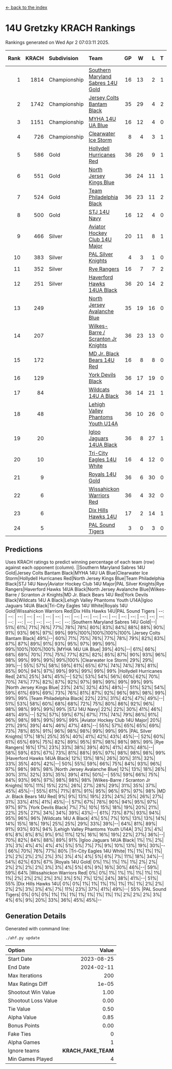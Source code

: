 [<- back to the index](readme.md)
# 14U Gretzky KRACH Rankings
Rankings generated on Wed Apr  2 07:03:11 2025.

Rank|KRACH|Subdivision|Team|GP|W|L|T|OTW|OTL|SoS|Exp Wins|Win Diff
---:|---:|:---|:---|---:|---:|---:|---:|---:|---:|---:|---:|---:
1|1814|Championship|[Southern Maryland Sabres 14U Gold](https://gamesheetstats.com/seasons/3659/teams/140588/schedule)|16|13|2|1|0|0|390|14.3|-0.0
2|1742|Championship|[Jersey Colts Bantam Black](https://gamesheetstats.com/seasons/3659/teams/140580/schedule)|35|29|4|2|2|0|340|30.8|-0.0
3|1151|Championship|[MYHA 14U UA Blue](https://gamesheetstats.com/seasons/3659/teams/140583/schedule)|16|12|4|0|2|2|447|12.8|-0.0
4|726|Championship|[Clearwater Ice Storm](https://gamesheetstats.com/seasons/3659/teams/142500/schedule)|8|4|3|1|0|0|739|5.3|-0.0
5|586|Gold|[Hollydell Hurricanes Red](https://gamesheetstats.com/seasons/3659/teams/140578/schedule)|36|26|9|1|1|1|337|27.4|0.0
6|551|Gold|[North Jersey Kings Blue](https://gamesheetstats.com/seasons/3659/teams/140585/schedule)|36|24|11|1|3|2|424|25.3|-0.0
7|524|Gold|[Team Philadelphia Black](https://gamesheetstats.com/seasons/3659/teams/140590/schedule)|36|23|11|2|2|2|452|24.8|-0.0
8|500|Gold|[STJ 14U Navy](https://gamesheetstats.com/seasons/3659/teams/140589/schedule)|16|12|4|0|0|1|278|12.8|-0.0
9|466|Silver|[Aviator Hockey Club 14U Major](https://gamesheetstats.com/seasons/3659/teams/140575/schedule)|20|11|8|1|1|1|642|12.3|-0.0
10|383|Silver|[PAL Silver Knights](https://gamesheetstats.com/seasons/3659/teams/140614/schedule)|4|3|1|0|0|0|191|3.8|-0.0
11|352|Silver|[Rye Rangers](https://gamesheetstats.com/seasons/3659/teams/140587/schedule)|16|7|7|2|2|1|624|8.8|-0.0
12|251|Silver|[Haverford Hawks 14UA Black](https://gamesheetstats.com/seasons/3659/teams/140577/schedule)|36|20|14|2|0|3|367|21.9|0.0
13|249||[North Jersey Avalanche Blue](https://gamesheetstats.com/seasons/3659/teams/140584/schedule)|35|19|16|0|0|1|448|19.9|0.0
14|207||[Wilkes-Barre / Scranton Jr Knights](https://gamesheetstats.com/seasons/3659/teams/140593/schedule)|36|23|13|0|2|0|226|23.9|0.0
15|172||[MD Jr. Black Bears 14U Red](https://gamesheetstats.com/seasons/3659/teams/140581/schedule)|16|8|8|0|0|1|272|8.9|0.0
16|129||[York Devils Black](https://gamesheetstats.com/seasons/3659/teams/140595/schedule)|36|17|19|0|2|0|381|17.9|0.0
17|84||[Wildcats 14U A Black](https://gamesheetstats.com/seasons/3659/teams/140592/schedule)|36|14|21|1|1|2|410|15.4|0.0
18|48||[Lehigh Valley Phantoms Youth U14A](https://gamesheetstats.com/seasons/3659/teams/140582/schedule)|36|10|26|0|0|0|427|10.9|0.0
19|20||[Igloo Jaguars 14UA Black](https://gamesheetstats.com/seasons/3659/teams/140579/schedule)|36|8|27|1|0|0|404|9.4|0.0
20|10||[Tri-City Eagles 14U White](https://gamesheetstats.com/seasons/3659/teams/140591/schedule)|16|4|12|0|0|0|168|4.9|0.0
21|9||[Royals 14U Gold](https://gamesheetstats.com/seasons/3659/teams/140586/schedule)|36|6|30|0|0|1|180|6.9|0.0
22|6||[Wissahickon Warriors Red](https://gamesheetstats.com/seasons/3659/teams/140594/schedule)|36|4|32|0|0|0|316|4.9|0.0
23|6||[Dix Hills Hawks 14U](https://gamesheetstats.com/seasons/3659/teams/140576/schedule)|17|2|14|1|0|0|275|3.4|0.0
24|5||[PAL Sound Tigers](https://gamesheetstats.com/seasons/3659/teams/140615/schedule)|3|0|3|0|0|0|237|0.9|0.0

## Predictions
Uses KRACH ratings to predict winning percentage of each team (row) against each opponent (column).
||Southern Maryland Sabres 14U Gold|Jersey Colts Bantam Black|MYHA 14U UA Blue|Clearwater Ice Storm|Hollydell Hurricanes Red|North Jersey Kings Blue|Team Philadelphia Black|STJ 14U Navy|Aviator Hockey Club 14U Major|PAL Silver Knights|Rye Rangers|Haverford Hawks 14UA Black|North Jersey Avalanche Blue|Wilkes-Barre / Scranton Jr Knights|MD Jr. Black Bears 14U Red|York Devils Black|Wildcats 14U A Black|Lehigh Valley Phantoms Youth U14A|Igloo Jaguars 14UA Black|Tri-City Eagles 14U White|Royals 14U Gold|Wissahickon Warriors Red|Dix Hills Hawks 14U|PAL Sound Tigers
| --: | --: | --: | --: | --: | --: | --: | --: | --: | --: | --: | --: | --: | --: | --: | --: | --: | --: | --: | --: | --: | --: | --: | --: | --: 
|Southern Maryland Sabres 14U Gold|--| 51%| 61%| 71%| 76%| 77%| 78%| 78%| 80%| 83%| 84%| 88%| 88%| 90%| 91%| 93%| 96%| 97%| 99%| 99%|100%|100%|100%|100%
|Jersey Colts Bantam Black| 49%|--| 60%| 71%| 75%| 76%| 77%| 78%| 79%| 82%| 83%| 87%| 87%| 89%| 91%| 93%| 95%| 97%| 99%| 99%| 99%|100%|100%|100%
|MYHA 14U UA Blue| 39%| 40%|--| 61%| 66%| 68%| 69%| 70%| 71%| 75%| 77%| 82%| 82%| 85%| 87%| 90%| 93%| 96%| 98%| 99%| 99%| 99%| 99%|100%
|Clearwater Ice Storm| 29%| 29%| 39%|--| 55%| 57%| 58%| 59%| 61%| 65%| 67%| 74%| 74%| 78%| 81%| 85%| 90%| 94%| 97%| 99%| 99%| 99%| 99%| 99%
|Hollydell Hurricanes Red| 24%| 25%| 34%| 45%|--| 52%| 53%| 54%| 56%| 60%| 62%| 70%| 70%| 74%| 77%| 82%| 87%| 92%| 97%| 98%| 99%| 99%| 99%| 99%
|North Jersey Kings Blue| 23%| 24%| 32%| 43%| 48%|--| 51%| 52%| 54%| 59%| 61%| 69%| 69%| 73%| 76%| 81%| 87%| 92%| 96%| 98%| 98%| 99%| 99%| 99%
|Team Philadelphia Black| 22%| 23%| 31%| 42%| 47%| 49%|--| 51%| 53%| 58%| 60%| 68%| 68%| 72%| 75%| 80%| 86%| 92%| 96%| 98%| 98%| 99%| 99%| 99%
|STJ 14U Navy| 22%| 22%| 30%| 41%| 46%| 48%| 49%|--| 52%| 57%| 59%| 67%| 67%| 71%| 74%| 79%| 86%| 91%| 96%| 98%| 98%| 99%| 99%| 99%
|Aviator Hockey Club 14U Major| 20%| 21%| 29%| 39%| 44%| 46%| 47%| 48%|--| 55%| 57%| 65%| 65%| 69%| 73%| 78%| 85%| 91%| 96%| 98%| 98%| 99%| 99%| 99%
|PAL Silver Knights| 17%| 18%| 25%| 35%| 40%| 41%| 42%| 43%| 45%|--| 52%| 60%| 61%| 65%| 69%| 75%| 82%| 89%| 95%| 97%| 98%| 98%| 98%| 99%
|Rye Rangers| 16%| 17%| 23%| 33%| 38%| 39%| 40%| 41%| 43%| 48%|--| 58%| 59%| 63%| 67%| 73%| 81%| 88%| 95%| 97%| 98%| 98%| 98%| 99%
|Haverford Hawks 14UA Black| 12%| 13%| 18%| 26%| 30%| 31%| 32%| 33%| 35%| 40%| 42%|--| 50%| 55%| 59%| 66%| 75%| 84%| 93%| 96%| 97%| 98%| 98%| 98%
|North Jersey Avalanche Blue| 12%| 13%| 18%| 26%| 30%| 31%| 32%| 33%| 35%| 39%| 41%| 50%|--| 55%| 59%| 66%| 75%| 84%| 93%| 96%| 97%| 98%| 98%| 98%
|Wilkes-Barre / Scranton Jr Knights| 10%| 11%| 15%| 22%| 26%| 27%| 28%| 29%| 31%| 35%| 37%| 45%| 45%|--| 55%| 61%| 71%| 81%| 91%| 95%| 96%| 97%| 97%| 98%
|MD Jr. Black Bears 14U Red|  9%|  9%| 13%| 19%| 23%| 24%| 25%| 26%| 27%| 31%| 33%| 41%| 41%| 45%|--| 57%| 67%| 78%| 90%| 94%| 95%| 97%| 97%| 97%
|York Devils Black|  7%|  7%| 10%| 15%| 18%| 19%| 20%| 21%| 22%| 25%| 27%| 34%| 34%| 39%| 43%|--| 61%| 73%| 87%| 93%| 94%| 95%| 96%| 96%
|Wildcats 14U A Black|  4%|  5%|  7%| 10%| 13%| 13%| 14%| 14%| 15%| 18%| 19%| 25%| 25%| 29%| 33%| 39%|--| 64%| 81%| 89%| 91%| 93%| 93%| 94%
|Lehigh Valley Phantoms Youth U14A|  3%|  3%|  4%|  6%|  8%|  8%|  8%|  9%|  9%| 11%| 12%| 16%| 16%| 19%| 22%| 27%| 36%|--| 70%| 82%| 84%| 88%| 89%| 91%
|Igloo Jaguars 14UA Black|  1%|  1%|  2%|  3%|  3%|  4%|  4%|  4%|  4%|  5%|  5%|  7%|  7%|  9%| 10%| 13%| 19%| 30%|--| 66%| 70%| 76%| 77%| 80%
|Tri-City Eagles 14U White|  1%|  1%|  1%|  1%|  2%|  2%|  2%|  2%|  2%|  3%|  3%|  4%|  4%|  5%|  6%|  7%| 11%| 18%| 34%|--| 54%| 62%| 63%| 67%
|Royals 14U Gold|  0%|  1%|  1%|  1%|  1%|  2%|  2%|  2%|  2%|  2%|  2%|  3%|  3%|  4%|  5%|  6%|  9%| 16%| 30%| 46%|--| 59%| 59%| 64%
|Wissahickon Warriors Red|  0%|  0%|  1%|  1%|  1%|  1%|  1%|  1%|  1%|  2%|  2%|  2%|  2%|  3%|  3%|  5%|  7%| 12%| 24%| 38%| 41%|--| 51%| 55%
|Dix Hills Hawks 14U|  0%|  0%|  1%|  1%|  1%|  1%|  1%|  1%|  1%|  2%|  2%|  2%|  2%|  3%|  3%|  4%|  7%| 11%| 23%| 37%| 41%| 49%|--| 55%
|PAL Sound Tigers|  0%|  0%|  0%|  1%|  1%|  1%|  1%|  1%|  1%|  1%|  1%|  2%|  2%|  2%|  3%|  4%|  6%|  9%| 20%| 33%| 36%| 45%| 45%|--

## Generation Details

Generated with command line:
```
./ahf.py update
```

| Option | Value |
| :----- | ----: |
| Start Date | 2023-08-25 |
| End Date | 2024-02-11 |
| Max Iterations | 200 |
| Max Ratings Diff | 1e-05 |
| Shootout Win Value | 1.00 |
| Shootout Loss Value | 0.00 |
| Tie Value | 0.50 |
| Alpha Value | 0.85 |
| Bonus Points | 0.00 |
| Fake Ties | 0 |
| Alpha Games | 1 |
| Ignore teams | __KRACH_FAKE_TEAM__ |
| Min Games Played | 4 |

